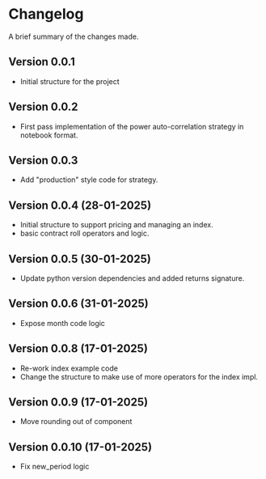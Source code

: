 Changelog
=========

A brief summary of the changes made.

Version 0.0.1
-------------

* Initial structure for the project

Version 0.0.2
-------------

* First pass implementation of the power auto-correlation strategy in notebook format.

Version 0.0.3
-------------

* Add "production" style code for strategy.

Version 0.0.4 (28-01-2025)
--------------------------

* Initial structure to support pricing and managing an index.
* basic contract roll operators and logic.

Version 0.0.5 (30-01-2025)
--------------------------

* Update python version dependencies and added returns signature.


Version 0.0.6 (31-01-2025)
--------------------------

* Expose month code logic

Version 0.0.8 (17-01-2025)
--------------------------

* Re-work index example code
* Change the structure to make use of more operators for the index impl.

Version 0.0.9 (17-01-2025)
--------------------------

* Move rounding out of component

Version 0.0.10 (17-01-2025)
---------------------------

* Fix new_period logic
